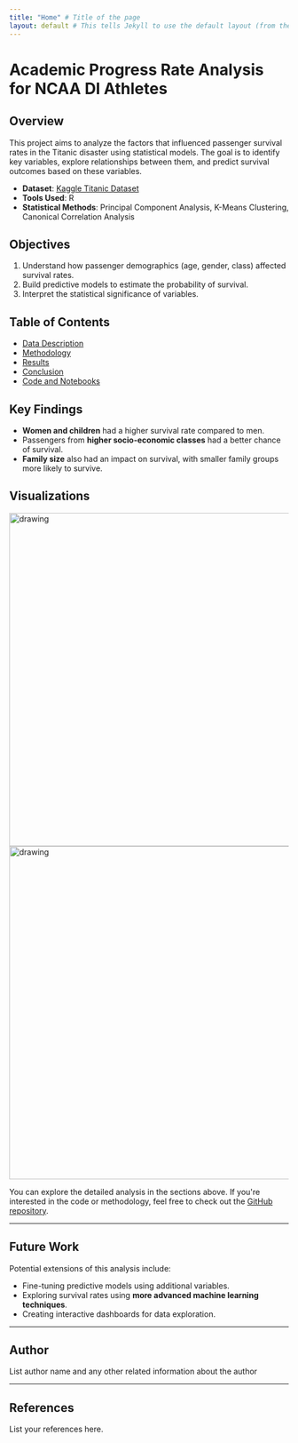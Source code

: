 ```yaml
---
title: "Home" # Title of the page
layout: default # This tells Jekyll to use the default layout (from the theme)
---
```

# Academic Progress Rate Analysis for NCAA DI Athletes

## Overview

This project aims to analyze the factors that influenced passenger survival rates in the Titanic disaster using statistical models. The goal is to identify key variables, explore relationships between them, and predict survival outcomes based on these variables.

- **Dataset**: [Kaggle Titanic Dataset](https://www.kaggle.com/c/titanic/data)
- **Tools Used**: R
- **Statistical Methods**: Principal Component Analysis, K-Means Clustering, Canonical Correlation Analysis

## Objectives

1. Understand how passenger demographics (age, gender, class) affected survival rates.
2. Build predictive models to estimate the probability of survival.
3. Interpret the statistical significance of variables.

## Table of Contents

- [Data Description](data.md)
- [Methodology](methodology.md)
- [Results](results.md)
- [Conclusion](conclusions.md)
- [Code and Notebooks](https://xizhen-cai.github.io/sample_project/)

## Key Findings

- **Women and children** had a higher survival rate compared to men.
- Passengers from **higher socio-economic classes** had a better chance of survival.
- **Family size** also had an impact on survival, with smaller family groups more likely to survive.

## Visualizations

<img src="images/Survival_by_gender.png" alt="drawing" width="600"/>
<img src="images/Survival_by_class.png" alt="drawing" width="600"/>

You can explore the detailed analysis in the sections above. If you're interested in the code or methodology, feel free to check out the [GitHub repository](https://github.com/username/titanic-analysis).

---
## Future Work

Potential extensions of this analysis include:
- Fine-tuning predictive models using additional variables.
- Exploring survival rates using **more advanced machine learning techniques**.
- Creating interactive dashboards for data exploration.

---

## Author

List author name and any other related information about the author 

---

## References 

List your references here.
